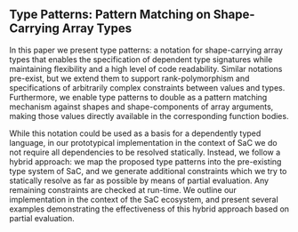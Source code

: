## Type Patterns: Pattern Matching on Shape-Carrying Array Types

In this paper we present type patterns: a notation for shape-carrying array types that enables the specification of dependent type signatures while maintaining flexibility and a high level of code readability.
Similar notations pre-exist, but we extend them to support rank-polymorphism and specifications of arbitrarily complex constraints between values and types.
Furthermore, we enable type patterns to double as a pattern matching mechanism against shapes and shape-components of array arguments, making those values directly available in the corresponding function bodies.

While this notation could be used as a basis for a dependently typed language, in our prototypical implementation in the context of SaC we do not require all dependencies to be resolved statically.
Instead, we follow a hybrid approach:
we map the proposed type patterns into the pre-existing type system of SaC, and we generate additional constraints which we try to statically resolve as far as possible by means of partial evaluation.
Any remaining constraints are checked at run-time.
We outline our implementation in the context of the SaC ecosystem, and present several examples demonstrating the effectiveness of this hybrid approach based on partial evaluation.
